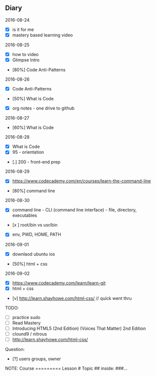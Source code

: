 ## Diary

2016-08-24
  - [x] is it for me
  - [x] mastery based learning video

2016-08-25
  - [x] how to video
  - [x] Glimpse Intro
  - [80%] Code Anti-Patterns

2016-08-26
  - [x] Code Anti-Patterns
  - [50%] What is Code
  - [x] org notes - one drive to github

2016-08-27
  - [60%] What is Code

2016-08-28
  - [x] What is Code
  - [x] 95 - orientation
  - [.] 200 - front-end prep

2016-08-29
  - [x] https://www.codecademy.com/en/courses/learn-the-command-line
  - [80%] command line

2016-08-30
  - [x] command line - CLI (command line interface) - file, directory, executables
  - [x ] root/bin vs usr/bin
  - [x] env, PWD, HOME, PATH

2016-09-01
  - [x] downlaod ubuntu ios
  - [50%] html + css

2016-09-02
  - [x] https://www.codecademy.com/learn/learn-git
  - [x] html + css
  - [v] http://learn.shayhowe.com/html-css/ // quick went thru

TODO:
  - [ ] practice sudo
  - [ ] Read Mastery
  - [ ] Introducing HTML5 (2nd Edition) (Voices That Matter) 2nd Edition
  - [ ] clound9 / nitrous
  - [ ] http://learn.shayhowe.com/html-css/

Question:
  - [?] users groups, owner

NOTE:
Course =========
Lesson #
Topic ##
inside: ###...